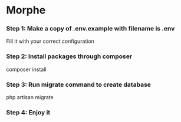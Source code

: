 # Morphe


### Step 1: Make a copy of .env.example with filename is .env
Fill it with your correct configuration

### Step 2: Install packages through composer
composer install

### Step 3: Run migrate command to create database
php artisan migrate

### Step 4: Enjoy it

